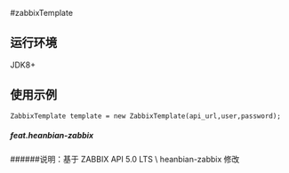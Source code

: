 #zabbixTemplate

## 运行环境

JDK8+

## 使用示例

```
ZabbixTemplate template = new ZabbixTemplate(api_url,user,password);
```
##### feat.heanbian-zabbix
######说明：基于 ZABBIX API 5.0 LTS \ heanbian-zabbix 修改
